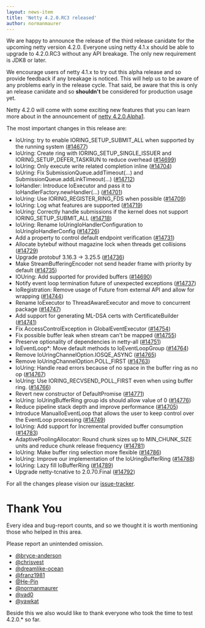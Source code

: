 ```yaml
---
layout: news-item
title: 'Netty 4.2.0.RC3 released'
author: normanmaurer
---
```


We are happy to announce the release of the third release canidate for the upcoming netty version 4.2.0. Everyone using netty 4.1.x should be able to upgrade to 4.2.0.RC3 without any API breakage. The only new requirement is JDK8 or later. 

We encourage users of netty 4.1.x to try out this alpha release and so provide feedback if any breakage is noticed. This will help us to be  aware of any problems early in the release cycle. That said, be aware that this is only an release canidate and so __shouldn't__ be considered for production usage yet.

Netty 4.2.0 will come with some exciting new features that you can learn more about in the announcement of [netty 4.2.0.Alpha1](https://netty.io/news/2024/06/12/4-2-0-Alpha1.html).


The most important changes in this release are:

* IoUring: try to enable IORING_SETUP_SUBMIT_ALL when supported by the running system ([#14677](https://github.com/netty/netty/pull/14677))
* IoUring: Create ring with IORING_SETUP_SINGLE_ISSUER and IORING_SETUP_DEFER_TASKRUN to reduce overhead ([#14699](https://github.com/netty/netty/pull/14699))
* IoUring: Only execute write related completion inline ([#14704](https://github.com/netty/netty/pull/14704))
* IoUring: Fix SubmissionQueue.addTimeout(...) and SubmissionQueue.addLinkTimeout(...) ([#14712](https://github.com/netty/netty/pull/14712))
* IoHandler: Introduce IoExecutor and pass it to IoHandlerFactory.newHandler(...) ([#14701](https://github.com/netty/netty/pull/14701))
* IoUring: Use IORING_REGISTER_RING_FDS when possible ([#14709](https://github.com/netty/netty/pull/14709))
* IoUring: Log what features are supported ([#14719](https://github.com/netty/netty/pull/14719))
* IoUring: Correctly handle submissions if the kernel does not support IORING_SETUP_SUBMIT_ALL ([#14718](https://github.com/netty/netty/pull/14718))
* IoUring: Rename IoUringIoHandlerConfiguration to IoUringIoHandlerConfig ([#14726](https://github.com/netty/netty/pull/14726))
 * Add a property to control default endpoint verification ([#14731](https://github.com/netty/netty/pull/14731))
* Allocate bytebuf without magazine lock when threads get collisions ([#14729](https://github.com/netty/netty/pull/14729))
* Upgrade protobuf 3.16.3 -> 3.25.5 ([#14736](https://github.com/netty/netty/pull/14736))
* Make StreamBufferingEncoder not send header frame with priority by default ([#14735](https://github.com/netty/netty/pull/14735))
* IOUring: Add supported for provided buffers ([#14690](https://github.com/netty/netty/pull/14690))
* Notify event loop termination future of unexpected exceptions ([#14737](https://github.com/netty/netty/pull/14737))
* IoRegistration: Remove usage of Future from external API and allow for wrapping ([#14744](https://github.com/netty/netty/pull/14744)) 
* Rename IoExecutor to ThreadAwareExecutor and move to concurrent package ([#14747](https://github.com/netty/netty/pull/14747)) 
* Add support for generating ML-DSA certs with CertificateBuilder ([#14741](https://github.com/netty/netty/pull/14741)) 
* Fix AccessControlException in GlobalEventExecutor ([#14754](https://github.com/netty/netty/pull/14754)) 
* Fix possible buffer leak when stream can't be mapped ([#14755](https://github.com/netty/netty/pull/14755)) 
* Preserve optionality of dependencies in netty-all ([#14751](https://github.com/netty/netty/pull/14751))
* IoEventLoop*: Move default methods to IoEventLoopGroup ([#14764](https://github.com/netty/netty/pull/14764))
* Remove IoUringChannelOption.IOSQE_ASYNC ([#14765](https://github.com/netty/netty/pull/14765))
* Remove IoUringChannelOption.POLL_FIRST ([#14763](https://github.com/netty/netty/pull/14763))
* IoUring: Handle read errors because of no space in the buffer ring as no op ([#14767](https://github.com/netty/netty/pull/14767))
* IoUring: Use IORING_RECVSEND_POLL_FIRST even when using buffer ring. ([#14766](https://github.com/netty/netty/pull/14766))
* Revert new constructor of DefaultPromise ([#14771](https://github.com/netty/netty/pull/14771))
* IoUring: IoUringBufferRing group ids should allow value of 0 ([#14776](https://github.com/netty/netty/pull/14776))
* Reduce pipeline stack depth and improve performance ([#14705](https://github.com/netty/netty/pull/14705))
* Introduce ManualIoEventLoop that allows the user to keep control over the EventLoop processing ([#14749](https://github.com/netty/netty/pull/14749))
* IoUring: Add support for Incremental provided buffer consumption ([#14783](https://github.com/netty/netty/pull/14783))
* AdaptivePoolingAllocator: Round chunk sizes up to MIN_CHUNK_SIZE units and reduce chunk release frequency ([#14781](https://github.com/netty/netty/pull/14781))
* IoUring: Make buffer ring selection more flexible ([#14786](https://github.com/netty/netty/pull/14786))
* IoUring: Improve our implementation of the IoUringBufferRing ([#14788](https://github.com/netty/netty/pull/14788))
* IoUring: Lazy fill IoBufferRing ([#14789](https://github.com/netty/netty/pull/14789))
* Upgrade netty-tcnative to 2.0.70.Final ([#14792](https://github.com/netty/netty/pull/14792))


For all the changes please vision our [issue-tracker](https://github.com/netty/netty/milestone/304?closed=1).

# Thank You

Every idea and bug-report counts, and so we thought it is worth mentioning those who helped in this area.

Please report an unintended omission.


* [@bryce-anderson](https://github.com/bryce-anderson)
* [@chrisvest](https://github.com/chrisvest)
* [@dreamlike-ocean](https://github.com/dreamlike-ocean)
* [@franz1981](https://github.com/franz1981)
* [@He-Pin](https://github.com/He-Pin)
* [@normanmaurer](https://github.com/normanmaurer)
* [@vad0](https://github.com/vad0)
* [@yawkat](https://github.com/yawkat)

Beside this we also would like to thank everyone who took the time to test 4.2.0.* so far.

